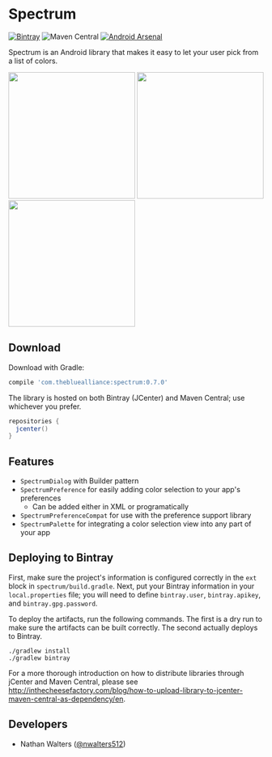 # Spectrum
[![Bintray](https://img.shields.io/bintray/v/nwalters512/maven/spectrum.svg?style=flat-square)](https://bintray.com/nwalters512/maven/spectrum/view) ![Maven Central](https://img.shields.io/maven-central/v/com.thebluealliance/spectrum.svg?style=flat-square) [![Android Arsenal](https://img.shields.io/badge/Android%20Arsenal-Spectrum-green.svg?style=flat-square)](https://android-arsenal.com/details/1/3373)

Spectrum is an Android library that makes it easy to let your user pick from a list of colors.

<img src="https://raw.githubusercontent.com/the-blue-alliance/spectrum/master/art/dialog.png" width="250">
<img src="https://raw.githubusercontent.com/the-blue-alliance/spectrum/master/art/preferences.png" width="250">
<img src="https://raw.githubusercontent.com/the-blue-alliance/spectrum/master/art/palette.png" width="250">

## Download

Download with Gradle:
```groovy
compile 'com.thebluealliance:spectrum:0.7.0'
```

The library is hosted on both Bintray (JCenter) and Maven Central; use whichever you prefer.
```groovy
repositories {
  jcenter()
}
```

## Features
- `SpectrumDialog` with Builder pattern
- `SpectrumPreference` for easily adding color selection to your app's preferences
  - Can be added either in XML or programatically
- `SpectrumPreferenceCompat` for use with the preference support library
- `SpectrumPalette` for integrating a color selection view into any part of your app

## Deploying to Bintray
First, make sure the project's information is configured correctly in the `ext` block in `spectrum/build.gradle`. Next, put your Bintray information in your `local.properties` file; you will need to define `bintray.user`, `bintray.apikey`, and `bintray.gpg.password`.

To deploy the artifacts, run the following commands. The first is a dry run to make sure the artifacts can be built correctly. The second actually deploys to Bintray.

```
./gradlew install
./gradlew bintray
```

For a more thorough introduction on how to distribute libraries through jCenter and Maven Central, please see http://inthecheesefactory.com/blog/how-to-upload-library-to-jcenter-maven-central-as-dependency/en.

## Developers
- Nathan Walters ([@nwalters512](https://github.com/nwalters512))
